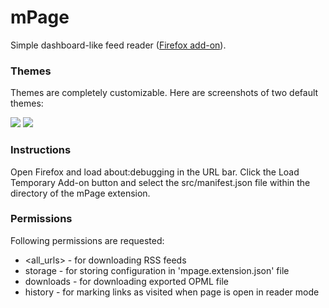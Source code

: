 mPage
=====

Simple dashboard-like feed reader ([Firefox add-on](https://addons.mozilla.org/en-US/firefox/addon/mpage/)).

### Themes

Themes are completely customizable. Here are screenshots of two default themes:

<img src="https://raw.githubusercontent.com/mpod/mPage/master/dark-theme.png"/>

<img src="https://raw.githubusercontent.com/mpod/mPage/master/light-theme.png"/>

### Instructions

Open Firefox and load about:debugging in the URL bar. Click the Load Temporary 
Add-on button and select the src/manifest.json file within the directory of the 
mPage extension.

### Permissions

Following permissions are requested: 

* <all_urls> - for downloading RSS feeds
* storage - for storing configuration in 'mpage.extension.json' file
* downloads - for downloading exported OPML file
* history - for marking links as visited when page is open in reader mode


